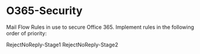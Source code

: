 # O365-Security
Mail Flow Rules in use to secure Office 365. Implement rules in the following order of priority:


RejectNoReply-Stage1
RejectNoReply-Stage2
